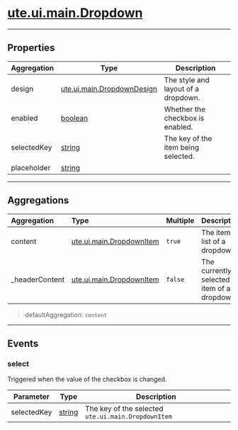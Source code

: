 # [ute.ui.main.Dropdown](../Dropdown.js)

***
## Properties ##

| Aggregation | Type                                        | Description                         |
|-------------|---------------------------------------------|-------------------------------------|
| design      | [ute.ui.main.DropdownDesign](../library.js) | The style and layout of a dropdown. |
| enabled     | [boolean](https://goo.gl/KjFDba)            | Whether the checkbox is enabled.    |
| selectedKey | [string](https://goo.gl/tle3QN)             | The key of the item being selected. |
| placeholder | [string](https://goo.gl/tle3QN)             |                                     |

***
## Aggregations ##

| Aggregation         | Type                                           | Multiple | Description                                |
| :------------------ | :--------------------------------------------- | :------- | :----------------------------------------- |
| content             | [ute.ui.main.DropdownItem](../DropdownItem.js) | `true`   | The item list of a dropdown.               |
| _headerContent      | [ute.ui.main.DropdownItem](../DropdownItem.js) | `false`  | The currently selected item of a dropdown. |

> defaultAggregation: `content`

***
## Events ##

### select ##
Triggered when the value of the checkbox is changed.

| Parameter   | Type                             | Description                                        |
|-------------|----------------------------------|----------------------------------------------------|
| selectedKey | [string](https://goo.gl/tle3QN)  | The key of the selected `ute.ui.main.DropdownItem` |
